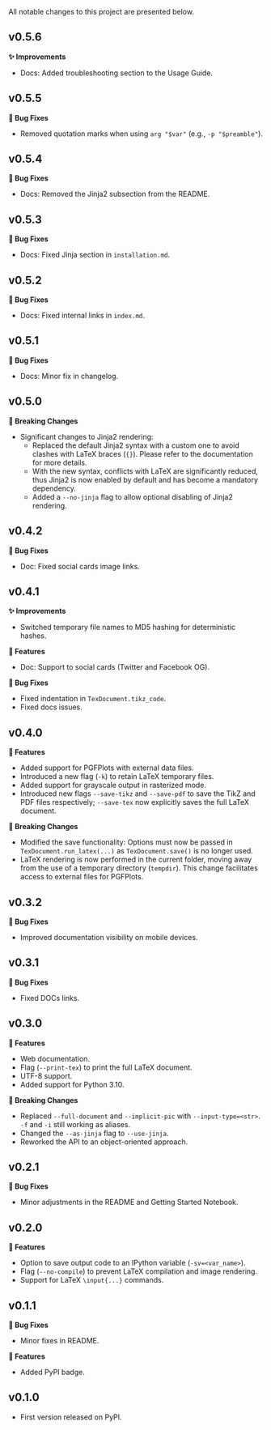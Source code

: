 All notable changes to this project are presented below.

## v0.5.6

**✨ Improvements**

- Docs: Added troubleshooting section to the Usage Guide.

## v0.5.5

**🐞 Bug Fixes**

- Removed quotation marks when using `arg "$var"` (e.g., `-p "$preamble"`).

## v0.5.4

**🐞 Bug Fixes**

- Docs: Removed the Jinja2 subsection from the README.

## v0.5.3

**🐞 Bug Fixes**

- Docs: Fixed Jinja section in `installation.md`.

## v0.5.2

**🐞 Bug Fixes**

- Docs: Fixed internal links in `index.md`.

## v0.5.1

**🐞 Bug Fixes**

- Docs: Minor fix in changelog.

## v0.5.0

**🚨 Breaking Changes**

- Significant changes to Jinja2 rendering:
    - Replaced the default Jinja2 syntax with a custom one to avoid clashes with LaTeX braces (`{}`). Please refer to the documentation for more details.
    - With the new syntax, conflicts with LaTeX are significantly reduced, thus Jinja2 is now enabled by default and has become a mandatory dependency.
    - Added a `--no-jinja` flag to allow optional disabling of Jinja2 rendering.

## v0.4.2

**🐞 Bug Fixes**

- Doc: Fixed social cards image links.

## v0.4.1

**✨ Improvements**

- Switched temporary file names to MD5 hashing for deterministic hashes.

**🚀 Features**

- Doc: Support to social cards (Twitter and Facebook OG).

**🐞 Bug Fixes**

- Fixed indentation in `TexDocument.tikz_code`.
- Fixed docs issues.

## v0.4.0

**🚀 Features**

- Added support for PGFPlots with external data files.
- Introduced a new flag (`-k`) to retain LaTeX temporary files.
- Added support for grayscale output in rasterized mode.
- Introduced new flags `--save-tikz` and `--save-pdf` to save the TikZ and PDF files respectively; `--save-tex` now explicitly saves the full LaTeX document.

**🚨 Breaking Changes**

- Modified the save functionality: Options must now be passed in `TexDocument.run_latex(...)` as `TexDocument.save()` is no longer used.
- LaTeX rendering is now performed in the current folder, moving away from the use of a temporary directory (`tempdir`). This change facilitates access to external files for PGFPlots.

## v0.3.2

**🐞 Bug Fixes**

- Improved documentation visibility on mobile devices.

## v0.3.1

**🐞 Bug Fixes**

- Fixed DOCs links.

## v0.3.0

**🚀 Features**

- Web documentation.
- Flag (`--print-tex`) to print the full LaTeX document.
- UTF-8 support.
- Added support for Python 3.10.

**🚨 Breaking Changes**

- Replaced `--full-document` and `--implicit-pic` with `--input-type=<str>`. `-f` and `-i` still working as aliases.
- Changed the `--as-jinja` flag to `--use-jinja`.
- Reworked the API to an object-oriented approach.

## v0.2.1

**🐞 Bug Fixes**

- Minor adjustments in the README and Getting Started Notebook.

## v0.2.0

**🚀 Features**

- Option to save output code to an IPython variable (`-sv=<var_name>`).
- Flag (`--no-compile`) to prevent LaTeX compilation and image rendering.
- Support for LaTeX `\input{...}` commands.

## v0.1.1

**🐞 Bug Fixes**

- Minor fixes in README.

**🚀 Features**

- Added PyPI badge.

## v0.1.0

- First version released on PyPI.
